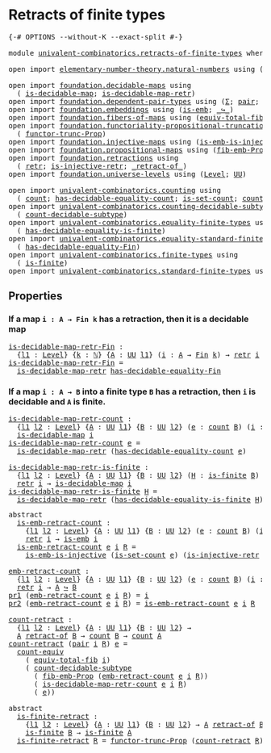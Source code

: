# Retracts of finite types

<pre class="Agda"><a id="37" class="Symbol">{-#</a> <a id="41" class="Keyword">OPTIONS</a> <a id="49" class="Pragma">--without-K</a> <a id="61" class="Pragma">--exact-split</a> <a id="75" class="Symbol">#-}</a>

<a id="80" class="Keyword">module</a> <a id="87" href="univalent-combinatorics.retracts-of-finite-types.html" class="Module">univalent-combinatorics.retracts-of-finite-types</a> <a id="136" class="Keyword">where</a>

<a id="143" class="Keyword">open</a> <a id="148" class="Keyword">import</a> <a id="155" href="elementary-number-theory.natural-numbers.html" class="Module">elementary-number-theory.natural-numbers</a> <a id="196" class="Keyword">using</a> <a id="202" class="Symbol">(</a><a id="203" href="elementary-number-theory.natural-numbers.html#1444" class="Datatype">ℕ</a><a id="204" class="Symbol">)</a>

<a id="207" class="Keyword">open</a> <a id="212" class="Keyword">import</a> <a id="219" href="foundation.decidable-maps.html" class="Module">foundation.decidable-maps</a> <a id="245" class="Keyword">using</a>
  <a id="253" class="Symbol">(</a> <a id="255" href="foundation.decidable-maps.html#758" class="Function">is-decidable-map</a><a id="271" class="Symbol">;</a> <a id="273" href="foundation.decidable-maps.html#869" class="Function">is-decidable-map-retr</a><a id="294" class="Symbol">)</a>
<a id="296" class="Keyword">open</a> <a id="301" class="Keyword">import</a> <a id="308" href="foundation.dependent-pair-types.html" class="Module">foundation.dependent-pair-types</a> <a id="340" class="Keyword">using</a> <a id="346" class="Symbol">(</a><a id="347" href="foundation-core.dependent-pair-types.html#502" class="Record">Σ</a><a id="348" class="Symbol">;</a> <a id="350" href="foundation-core.dependent-pair-types.html#575" class="InductiveConstructor">pair</a><a id="354" class="Symbol">;</a> <a id="356" href="foundation-core.dependent-pair-types.html#592" class="Field">pr1</a><a id="359" class="Symbol">;</a> <a id="361" href="foundation-core.dependent-pair-types.html#604" class="Field">pr2</a><a id="364" class="Symbol">)</a>
<a id="366" class="Keyword">open</a> <a id="371" class="Keyword">import</a> <a id="378" href="foundation.embeddings.html" class="Module">foundation.embeddings</a> <a id="400" class="Keyword">using</a> <a id="406" class="Symbol">(</a><a id="407" href="foundation-core.embeddings.html#980" class="Function">is-emb</a><a id="413" class="Symbol">;</a> <a id="415" href="foundation-core.embeddings.html#1062" class="Function Operator">_↪_</a><a id="418" class="Symbol">)</a>
<a id="420" class="Keyword">open</a> <a id="425" class="Keyword">import</a> <a id="432" href="foundation.fibers-of-maps.html" class="Module">foundation.fibers-of-maps</a> <a id="458" class="Keyword">using</a> <a id="464" class="Symbol">(</a><a id="465" href="foundation-core.fibers-of-maps.html#5261" class="Function">equiv-total-fib</a><a id="480" class="Symbol">)</a>
<a id="482" class="Keyword">open</a> <a id="487" class="Keyword">import</a> <a id="494" href="foundation.functoriality-propositional-truncation.html" class="Module">foundation.functoriality-propositional-truncation</a> <a id="544" class="Keyword">using</a>
  <a id="552" class="Symbol">(</a> <a id="554" href="foundation.functoriality-propositional-truncation.html#1451" class="Function">functor-trunc-Prop</a><a id="572" class="Symbol">)</a>
<a id="574" class="Keyword">open</a> <a id="579" class="Keyword">import</a> <a id="586" href="foundation.injective-maps.html" class="Module">foundation.injective-maps</a> <a id="612" class="Keyword">using</a> <a id="618" class="Symbol">(</a><a id="619" href="foundation.injective-maps.html#4595" class="Function">is-emb-is-injective</a><a id="638" class="Symbol">)</a>
<a id="640" class="Keyword">open</a> <a id="645" class="Keyword">import</a> <a id="652" href="foundation.propositional-maps.html" class="Module">foundation.propositional-maps</a> <a id="682" class="Keyword">using</a> <a id="688" class="Symbol">(</a><a id="689" href="foundation-core.propositional-maps.html#2460" class="Function">fib-emb-Prop</a><a id="701" class="Symbol">)</a>
<a id="703" class="Keyword">open</a> <a id="708" class="Keyword">import</a> <a id="715" href="foundation.retractions.html" class="Module">foundation.retractions</a> <a id="738" class="Keyword">using</a>
  <a id="746" class="Symbol">(</a> <a id="748" href="foundation-core.retractions.html#593" class="Function">retr</a><a id="752" class="Symbol">;</a> <a id="754" href="foundation.retractions.html#2840" class="Function">is-injective-retr</a><a id="771" class="Symbol">;</a> <a id="773" href="foundation-core.retractions.html#670" class="Function Operator">_retract-of_</a><a id="785" class="Symbol">)</a>
<a id="787" class="Keyword">open</a> <a id="792" class="Keyword">import</a> <a id="799" href="foundation.universe-levels.html" class="Module">foundation.universe-levels</a> <a id="826" class="Keyword">using</a> <a id="832" class="Symbol">(</a><a id="833" href="Agda.Primitive.html#597" class="Postulate">Level</a><a id="838" class="Symbol">;</a> <a id="840" href="foundation-core.universe-levels.html#222" class="Primitive">UU</a><a id="842" class="Symbol">)</a>

<a id="845" class="Keyword">open</a> <a id="850" class="Keyword">import</a> <a id="857" href="univalent-combinatorics.counting.html" class="Module">univalent-combinatorics.counting</a> <a id="890" class="Keyword">using</a>
  <a id="898" class="Symbol">(</a> <a id="900" href="univalent-combinatorics.counting.html#1746" class="Function">count</a><a id="905" class="Symbol">;</a> <a id="907" href="univalent-combinatorics.counting.html#5708" class="Function">has-decidable-equality-count</a><a id="935" class="Symbol">;</a> <a id="937" href="univalent-combinatorics.counting.html#2323" class="Function">is-set-count</a><a id="949" class="Symbol">;</a> <a id="951" href="univalent-combinatorics.counting.html#2961" class="Function">count-equiv</a><a id="962" class="Symbol">)</a>
<a id="964" class="Keyword">open</a> <a id="969" class="Keyword">import</a> <a id="976" href="univalent-combinatorics.counting-decidable-subtypes.html" class="Module">univalent-combinatorics.counting-decidable-subtypes</a> <a id="1028" class="Keyword">using</a>
  <a id="1036" class="Symbol">(</a> <a id="1038" href="univalent-combinatorics.counting-decidable-subtypes.html#6673" class="Function">count-decidable-subtype</a><a id="1061" class="Symbol">)</a>
<a id="1063" class="Keyword">open</a> <a id="1068" class="Keyword">import</a> <a id="1075" href="univalent-combinatorics.equality-finite-types.html" class="Module">univalent-combinatorics.equality-finite-types</a> <a id="1121" class="Keyword">using</a>
  <a id="1129" class="Symbol">(</a> <a id="1131" href="univalent-combinatorics.equality-finite-types.html#1960" class="Function">has-decidable-equality-is-finite</a><a id="1163" class="Symbol">)</a>
<a id="1165" class="Keyword">open</a> <a id="1170" class="Keyword">import</a> <a id="1177" href="univalent-combinatorics.equality-standard-finite-types.html" class="Module">univalent-combinatorics.equality-standard-finite-types</a> <a id="1232" class="Keyword">using</a>
  <a id="1240" class="Symbol">(</a> <a id="1242" href="univalent-combinatorics.equality-standard-finite-types.html#2783" class="Function">has-decidable-equality-Fin</a><a id="1268" class="Symbol">)</a>
<a id="1270" class="Keyword">open</a> <a id="1275" class="Keyword">import</a> <a id="1282" href="univalent-combinatorics.finite-types.html" class="Module">univalent-combinatorics.finite-types</a> <a id="1319" class="Keyword">using</a>
  <a id="1327" class="Symbol">(</a> <a id="1329" href="univalent-combinatorics.finite-types.html#3732" class="Function">is-finite</a><a id="1338" class="Symbol">)</a>
<a id="1340" class="Keyword">open</a> <a id="1345" class="Keyword">import</a> <a id="1352" href="univalent-combinatorics.standard-finite-types.html" class="Module">univalent-combinatorics.standard-finite-types</a> <a id="1398" class="Keyword">using</a> <a id="1404" class="Symbol">(</a><a id="1405" href="univalent-combinatorics.standard-finite-types.html#1975" class="Function">Fin</a><a id="1408" class="Symbol">)</a>
</pre>
## Properties

### If a map `i : A → Fin k` has a retraction, then it is a decidable map

<pre class="Agda"><a id="is-decidable-map-retr-Fin"></a><a id="1513" href="univalent-combinatorics.retracts-of-finite-types.html#1513" class="Function">is-decidable-map-retr-Fin</a> <a id="1539" class="Symbol">:</a>
  <a id="1543" class="Symbol">{</a><a id="1544" href="univalent-combinatorics.retracts-of-finite-types.html#1544" class="Bound">l1</a> <a id="1547" class="Symbol">:</a> <a id="1549" href="Agda.Primitive.html#597" class="Postulate">Level</a><a id="1554" class="Symbol">}</a> <a id="1556" class="Symbol">{</a><a id="1557" href="univalent-combinatorics.retracts-of-finite-types.html#1557" class="Bound">k</a> <a id="1559" class="Symbol">:</a> <a id="1561" href="elementary-number-theory.natural-numbers.html#1444" class="Datatype">ℕ</a><a id="1562" class="Symbol">}</a> <a id="1564" class="Symbol">{</a><a id="1565" href="univalent-combinatorics.retracts-of-finite-types.html#1565" class="Bound">A</a> <a id="1567" class="Symbol">:</a> <a id="1569" href="foundation-core.universe-levels.html#222" class="Primitive">UU</a> <a id="1572" href="univalent-combinatorics.retracts-of-finite-types.html#1544" class="Bound">l1</a><a id="1574" class="Symbol">}</a> <a id="1576" class="Symbol">(</a><a id="1577" href="univalent-combinatorics.retracts-of-finite-types.html#1577" class="Bound">i</a> <a id="1579" class="Symbol">:</a> <a id="1581" href="univalent-combinatorics.retracts-of-finite-types.html#1565" class="Bound">A</a> <a id="1583" class="Symbol">→</a> <a id="1585" href="univalent-combinatorics.standard-finite-types.html#1975" class="Function">Fin</a> <a id="1589" href="univalent-combinatorics.retracts-of-finite-types.html#1557" class="Bound">k</a><a id="1590" class="Symbol">)</a> <a id="1592" class="Symbol">→</a> <a id="1594" href="foundation-core.retractions.html#593" class="Function">retr</a> <a id="1599" href="univalent-combinatorics.retracts-of-finite-types.html#1577" class="Bound">i</a> <a id="1601" class="Symbol">→</a> <a id="1603" href="foundation.decidable-maps.html#758" class="Function">is-decidable-map</a> <a id="1620" href="univalent-combinatorics.retracts-of-finite-types.html#1577" class="Bound">i</a>
<a id="1622" href="univalent-combinatorics.retracts-of-finite-types.html#1513" class="Function">is-decidable-map-retr-Fin</a> <a id="1648" class="Symbol">=</a>
  <a id="1652" href="foundation.decidable-maps.html#869" class="Function">is-decidable-map-retr</a> <a id="1674" href="univalent-combinatorics.equality-standard-finite-types.html#2783" class="Function">has-decidable-equality-Fin</a>
</pre>
### If a map `i : A → B` into a finite type `B` has a retraction, then `i` is decidable and `A` is finite.

<pre class="Agda"><a id="is-decidable-map-retr-count"></a><a id="1822" href="univalent-combinatorics.retracts-of-finite-types.html#1822" class="Function">is-decidable-map-retr-count</a> <a id="1850" class="Symbol">:</a>
  <a id="1854" class="Symbol">{</a><a id="1855" href="univalent-combinatorics.retracts-of-finite-types.html#1855" class="Bound">l1</a> <a id="1858" href="univalent-combinatorics.retracts-of-finite-types.html#1858" class="Bound">l2</a> <a id="1861" class="Symbol">:</a> <a id="1863" href="Agda.Primitive.html#597" class="Postulate">Level</a><a id="1868" class="Symbol">}</a> <a id="1870" class="Symbol">{</a><a id="1871" href="univalent-combinatorics.retracts-of-finite-types.html#1871" class="Bound">A</a> <a id="1873" class="Symbol">:</a> <a id="1875" href="foundation-core.universe-levels.html#222" class="Primitive">UU</a> <a id="1878" href="univalent-combinatorics.retracts-of-finite-types.html#1855" class="Bound">l1</a><a id="1880" class="Symbol">}</a> <a id="1882" class="Symbol">{</a><a id="1883" href="univalent-combinatorics.retracts-of-finite-types.html#1883" class="Bound">B</a> <a id="1885" class="Symbol">:</a> <a id="1887" href="foundation-core.universe-levels.html#222" class="Primitive">UU</a> <a id="1890" href="univalent-combinatorics.retracts-of-finite-types.html#1858" class="Bound">l2</a><a id="1892" class="Symbol">}</a> <a id="1894" class="Symbol">(</a><a id="1895" href="univalent-combinatorics.retracts-of-finite-types.html#1895" class="Bound">e</a> <a id="1897" class="Symbol">:</a> <a id="1899" href="univalent-combinatorics.counting.html#1746" class="Function">count</a> <a id="1905" href="univalent-combinatorics.retracts-of-finite-types.html#1883" class="Bound">B</a><a id="1906" class="Symbol">)</a> <a id="1908" class="Symbol">(</a><a id="1909" href="univalent-combinatorics.retracts-of-finite-types.html#1909" class="Bound">i</a> <a id="1911" class="Symbol">:</a> <a id="1913" href="univalent-combinatorics.retracts-of-finite-types.html#1871" class="Bound">A</a> <a id="1915" class="Symbol">→</a> <a id="1917" href="univalent-combinatorics.retracts-of-finite-types.html#1883" class="Bound">B</a><a id="1918" class="Symbol">)</a> <a id="1920" class="Symbol">→</a> <a id="1922" href="foundation-core.retractions.html#593" class="Function">retr</a> <a id="1927" href="univalent-combinatorics.retracts-of-finite-types.html#1909" class="Bound">i</a> <a id="1929" class="Symbol">→</a>
  <a id="1933" href="foundation.decidable-maps.html#758" class="Function">is-decidable-map</a> <a id="1950" href="univalent-combinatorics.retracts-of-finite-types.html#1909" class="Bound">i</a>
<a id="1952" href="univalent-combinatorics.retracts-of-finite-types.html#1822" class="Function">is-decidable-map-retr-count</a> <a id="1980" href="univalent-combinatorics.retracts-of-finite-types.html#1980" class="Bound">e</a> <a id="1982" class="Symbol">=</a>
  <a id="1986" href="foundation.decidable-maps.html#869" class="Function">is-decidable-map-retr</a> <a id="2008" class="Symbol">(</a><a id="2009" href="univalent-combinatorics.counting.html#5708" class="Function">has-decidable-equality-count</a> <a id="2038" href="univalent-combinatorics.retracts-of-finite-types.html#1980" class="Bound">e</a><a id="2039" class="Symbol">)</a>

<a id="is-decidable-map-retr-is-finite"></a><a id="2042" href="univalent-combinatorics.retracts-of-finite-types.html#2042" class="Function">is-decidable-map-retr-is-finite</a> <a id="2074" class="Symbol">:</a>
  <a id="2078" class="Symbol">{</a><a id="2079" href="univalent-combinatorics.retracts-of-finite-types.html#2079" class="Bound">l1</a> <a id="2082" href="univalent-combinatorics.retracts-of-finite-types.html#2082" class="Bound">l2</a> <a id="2085" class="Symbol">:</a> <a id="2087" href="Agda.Primitive.html#597" class="Postulate">Level</a><a id="2092" class="Symbol">}</a> <a id="2094" class="Symbol">{</a><a id="2095" href="univalent-combinatorics.retracts-of-finite-types.html#2095" class="Bound">A</a> <a id="2097" class="Symbol">:</a> <a id="2099" href="foundation-core.universe-levels.html#222" class="Primitive">UU</a> <a id="2102" href="univalent-combinatorics.retracts-of-finite-types.html#2079" class="Bound">l1</a><a id="2104" class="Symbol">}</a> <a id="2106" class="Symbol">{</a><a id="2107" href="univalent-combinatorics.retracts-of-finite-types.html#2107" class="Bound">B</a> <a id="2109" class="Symbol">:</a> <a id="2111" href="foundation-core.universe-levels.html#222" class="Primitive">UU</a> <a id="2114" href="univalent-combinatorics.retracts-of-finite-types.html#2082" class="Bound">l2</a><a id="2116" class="Symbol">}</a> <a id="2118" class="Symbol">(</a><a id="2119" href="univalent-combinatorics.retracts-of-finite-types.html#2119" class="Bound">H</a> <a id="2121" class="Symbol">:</a> <a id="2123" href="univalent-combinatorics.finite-types.html#3732" class="Function">is-finite</a> <a id="2133" href="univalent-combinatorics.retracts-of-finite-types.html#2107" class="Bound">B</a><a id="2134" class="Symbol">)</a> <a id="2136" class="Symbol">(</a><a id="2137" href="univalent-combinatorics.retracts-of-finite-types.html#2137" class="Bound">i</a> <a id="2139" class="Symbol">:</a> <a id="2141" href="univalent-combinatorics.retracts-of-finite-types.html#2095" class="Bound">A</a> <a id="2143" class="Symbol">→</a> <a id="2145" href="univalent-combinatorics.retracts-of-finite-types.html#2107" class="Bound">B</a><a id="2146" class="Symbol">)</a> <a id="2148" class="Symbol">→</a>
  <a id="2152" href="foundation-core.retractions.html#593" class="Function">retr</a> <a id="2157" href="univalent-combinatorics.retracts-of-finite-types.html#2137" class="Bound">i</a> <a id="2159" class="Symbol">→</a> <a id="2161" href="foundation.decidable-maps.html#758" class="Function">is-decidable-map</a> <a id="2178" href="univalent-combinatorics.retracts-of-finite-types.html#2137" class="Bound">i</a>
<a id="2180" href="univalent-combinatorics.retracts-of-finite-types.html#2042" class="Function">is-decidable-map-retr-is-finite</a> <a id="2212" href="univalent-combinatorics.retracts-of-finite-types.html#2212" class="Bound">H</a> <a id="2214" class="Symbol">=</a>
  <a id="2218" href="foundation.decidable-maps.html#869" class="Function">is-decidable-map-retr</a> <a id="2240" class="Symbol">(</a><a id="2241" href="univalent-combinatorics.equality-finite-types.html#1960" class="Function">has-decidable-equality-is-finite</a> <a id="2274" href="univalent-combinatorics.retracts-of-finite-types.html#2212" class="Bound">H</a><a id="2275" class="Symbol">)</a>
</pre>
<pre class="Agda"><a id="2290" class="Keyword">abstract</a>
  <a id="is-emb-retract-count"></a><a id="2301" href="univalent-combinatorics.retracts-of-finite-types.html#2301" class="Function">is-emb-retract-count</a> <a id="2322" class="Symbol">:</a>
    <a id="2328" class="Symbol">{</a><a id="2329" href="univalent-combinatorics.retracts-of-finite-types.html#2329" class="Bound">l1</a> <a id="2332" href="univalent-combinatorics.retracts-of-finite-types.html#2332" class="Bound">l2</a> <a id="2335" class="Symbol">:</a> <a id="2337" href="Agda.Primitive.html#597" class="Postulate">Level</a><a id="2342" class="Symbol">}</a> <a id="2344" class="Symbol">{</a><a id="2345" href="univalent-combinatorics.retracts-of-finite-types.html#2345" class="Bound">A</a> <a id="2347" class="Symbol">:</a> <a id="2349" href="foundation-core.universe-levels.html#222" class="Primitive">UU</a> <a id="2352" href="univalent-combinatorics.retracts-of-finite-types.html#2329" class="Bound">l1</a><a id="2354" class="Symbol">}</a> <a id="2356" class="Symbol">{</a><a id="2357" href="univalent-combinatorics.retracts-of-finite-types.html#2357" class="Bound">B</a> <a id="2359" class="Symbol">:</a> <a id="2361" href="foundation-core.universe-levels.html#222" class="Primitive">UU</a> <a id="2364" href="univalent-combinatorics.retracts-of-finite-types.html#2332" class="Bound">l2</a><a id="2366" class="Symbol">}</a> <a id="2368" class="Symbol">(</a><a id="2369" href="univalent-combinatorics.retracts-of-finite-types.html#2369" class="Bound">e</a> <a id="2371" class="Symbol">:</a> <a id="2373" href="univalent-combinatorics.counting.html#1746" class="Function">count</a> <a id="2379" href="univalent-combinatorics.retracts-of-finite-types.html#2357" class="Bound">B</a><a id="2380" class="Symbol">)</a> <a id="2382" class="Symbol">(</a><a id="2383" href="univalent-combinatorics.retracts-of-finite-types.html#2383" class="Bound">i</a> <a id="2385" class="Symbol">:</a> <a id="2387" href="univalent-combinatorics.retracts-of-finite-types.html#2345" class="Bound">A</a> <a id="2389" class="Symbol">→</a> <a id="2391" href="univalent-combinatorics.retracts-of-finite-types.html#2357" class="Bound">B</a><a id="2392" class="Symbol">)</a> <a id="2394" class="Symbol">→</a>
    <a id="2400" href="foundation-core.retractions.html#593" class="Function">retr</a> <a id="2405" href="univalent-combinatorics.retracts-of-finite-types.html#2383" class="Bound">i</a> <a id="2407" class="Symbol">→</a> <a id="2409" href="foundation-core.embeddings.html#980" class="Function">is-emb</a> <a id="2416" href="univalent-combinatorics.retracts-of-finite-types.html#2383" class="Bound">i</a>
  <a id="2420" href="univalent-combinatorics.retracts-of-finite-types.html#2301" class="Function">is-emb-retract-count</a> <a id="2441" href="univalent-combinatorics.retracts-of-finite-types.html#2441" class="Bound">e</a> <a id="2443" href="univalent-combinatorics.retracts-of-finite-types.html#2443" class="Bound">i</a> <a id="2445" href="univalent-combinatorics.retracts-of-finite-types.html#2445" class="Bound">R</a> <a id="2447" class="Symbol">=</a>
    <a id="2453" href="foundation.injective-maps.html#4595" class="Function">is-emb-is-injective</a> <a id="2473" class="Symbol">(</a><a id="2474" href="univalent-combinatorics.counting.html#2323" class="Function">is-set-count</a> <a id="2487" href="univalent-combinatorics.retracts-of-finite-types.html#2441" class="Bound">e</a><a id="2488" class="Symbol">)</a> <a id="2490" class="Symbol">(</a><a id="2491" href="foundation.retractions.html#2840" class="Function">is-injective-retr</a> <a id="2509" href="univalent-combinatorics.retracts-of-finite-types.html#2443" class="Bound">i</a> <a id="2511" href="univalent-combinatorics.retracts-of-finite-types.html#2445" class="Bound">R</a><a id="2512" class="Symbol">)</a>

<a id="emb-retract-count"></a><a id="2515" href="univalent-combinatorics.retracts-of-finite-types.html#2515" class="Function">emb-retract-count</a> <a id="2533" class="Symbol">:</a>
  <a id="2537" class="Symbol">{</a><a id="2538" href="univalent-combinatorics.retracts-of-finite-types.html#2538" class="Bound">l1</a> <a id="2541" href="univalent-combinatorics.retracts-of-finite-types.html#2541" class="Bound">l2</a> <a id="2544" class="Symbol">:</a> <a id="2546" href="Agda.Primitive.html#597" class="Postulate">Level</a><a id="2551" class="Symbol">}</a> <a id="2553" class="Symbol">{</a><a id="2554" href="univalent-combinatorics.retracts-of-finite-types.html#2554" class="Bound">A</a> <a id="2556" class="Symbol">:</a> <a id="2558" href="foundation-core.universe-levels.html#222" class="Primitive">UU</a> <a id="2561" href="univalent-combinatorics.retracts-of-finite-types.html#2538" class="Bound">l1</a><a id="2563" class="Symbol">}</a> <a id="2565" class="Symbol">{</a><a id="2566" href="univalent-combinatorics.retracts-of-finite-types.html#2566" class="Bound">B</a> <a id="2568" class="Symbol">:</a> <a id="2570" href="foundation-core.universe-levels.html#222" class="Primitive">UU</a> <a id="2573" href="univalent-combinatorics.retracts-of-finite-types.html#2541" class="Bound">l2</a><a id="2575" class="Symbol">}</a> <a id="2577" class="Symbol">(</a><a id="2578" href="univalent-combinatorics.retracts-of-finite-types.html#2578" class="Bound">e</a> <a id="2580" class="Symbol">:</a> <a id="2582" href="univalent-combinatorics.counting.html#1746" class="Function">count</a> <a id="2588" href="univalent-combinatorics.retracts-of-finite-types.html#2566" class="Bound">B</a><a id="2589" class="Symbol">)</a> <a id="2591" class="Symbol">(</a><a id="2592" href="univalent-combinatorics.retracts-of-finite-types.html#2592" class="Bound">i</a> <a id="2594" class="Symbol">:</a> <a id="2596" href="univalent-combinatorics.retracts-of-finite-types.html#2554" class="Bound">A</a> <a id="2598" class="Symbol">→</a> <a id="2600" href="univalent-combinatorics.retracts-of-finite-types.html#2566" class="Bound">B</a><a id="2601" class="Symbol">)</a> <a id="2603" class="Symbol">→</a>
  <a id="2607" href="foundation-core.retractions.html#593" class="Function">retr</a> <a id="2612" href="univalent-combinatorics.retracts-of-finite-types.html#2592" class="Bound">i</a> <a id="2614" class="Symbol">→</a> <a id="2616" href="univalent-combinatorics.retracts-of-finite-types.html#2554" class="Bound">A</a> <a id="2618" href="foundation-core.embeddings.html#1062" class="Function Operator">↪</a> <a id="2620" href="univalent-combinatorics.retracts-of-finite-types.html#2566" class="Bound">B</a>
<a id="2622" href="foundation-core.dependent-pair-types.html#592" class="Field">pr1</a> <a id="2626" class="Symbol">(</a><a id="2627" href="univalent-combinatorics.retracts-of-finite-types.html#2515" class="Function">emb-retract-count</a> <a id="2645" href="univalent-combinatorics.retracts-of-finite-types.html#2645" class="Bound">e</a> <a id="2647" href="univalent-combinatorics.retracts-of-finite-types.html#2647" class="Bound">i</a> <a id="2649" href="univalent-combinatorics.retracts-of-finite-types.html#2649" class="Bound">R</a><a id="2650" class="Symbol">)</a> <a id="2652" class="Symbol">=</a> <a id="2654" href="univalent-combinatorics.retracts-of-finite-types.html#2647" class="Bound">i</a>
<a id="2656" href="foundation-core.dependent-pair-types.html#604" class="Field">pr2</a> <a id="2660" class="Symbol">(</a><a id="2661" href="univalent-combinatorics.retracts-of-finite-types.html#2515" class="Function">emb-retract-count</a> <a id="2679" href="univalent-combinatorics.retracts-of-finite-types.html#2679" class="Bound">e</a> <a id="2681" href="univalent-combinatorics.retracts-of-finite-types.html#2681" class="Bound">i</a> <a id="2683" href="univalent-combinatorics.retracts-of-finite-types.html#2683" class="Bound">R</a><a id="2684" class="Symbol">)</a> <a id="2686" class="Symbol">=</a> <a id="2688" href="univalent-combinatorics.retracts-of-finite-types.html#2301" class="Function">is-emb-retract-count</a> <a id="2709" href="univalent-combinatorics.retracts-of-finite-types.html#2679" class="Bound">e</a> <a id="2711" href="univalent-combinatorics.retracts-of-finite-types.html#2681" class="Bound">i</a> <a id="2713" href="univalent-combinatorics.retracts-of-finite-types.html#2683" class="Bound">R</a>

<a id="count-retract"></a><a id="2716" href="univalent-combinatorics.retracts-of-finite-types.html#2716" class="Function">count-retract</a> <a id="2730" class="Symbol">:</a>
  <a id="2734" class="Symbol">{</a><a id="2735" href="univalent-combinatorics.retracts-of-finite-types.html#2735" class="Bound">l1</a> <a id="2738" href="univalent-combinatorics.retracts-of-finite-types.html#2738" class="Bound">l2</a> <a id="2741" class="Symbol">:</a> <a id="2743" href="Agda.Primitive.html#597" class="Postulate">Level</a><a id="2748" class="Symbol">}</a> <a id="2750" class="Symbol">{</a><a id="2751" href="univalent-combinatorics.retracts-of-finite-types.html#2751" class="Bound">A</a> <a id="2753" class="Symbol">:</a> <a id="2755" href="foundation-core.universe-levels.html#222" class="Primitive">UU</a> <a id="2758" href="univalent-combinatorics.retracts-of-finite-types.html#2735" class="Bound">l1</a><a id="2760" class="Symbol">}</a> <a id="2762" class="Symbol">{</a><a id="2763" href="univalent-combinatorics.retracts-of-finite-types.html#2763" class="Bound">B</a> <a id="2765" class="Symbol">:</a> <a id="2767" href="foundation-core.universe-levels.html#222" class="Primitive">UU</a> <a id="2770" href="univalent-combinatorics.retracts-of-finite-types.html#2738" class="Bound">l2</a><a id="2772" class="Symbol">}</a> <a id="2774" class="Symbol">→</a>
  <a id="2778" href="univalent-combinatorics.retracts-of-finite-types.html#2751" class="Bound">A</a> <a id="2780" href="foundation-core.retractions.html#670" class="Function Operator">retract-of</a> <a id="2791" href="univalent-combinatorics.retracts-of-finite-types.html#2763" class="Bound">B</a> <a id="2793" class="Symbol">→</a> <a id="2795" href="univalent-combinatorics.counting.html#1746" class="Function">count</a> <a id="2801" href="univalent-combinatorics.retracts-of-finite-types.html#2763" class="Bound">B</a> <a id="2803" class="Symbol">→</a> <a id="2805" href="univalent-combinatorics.counting.html#1746" class="Function">count</a> <a id="2811" href="univalent-combinatorics.retracts-of-finite-types.html#2751" class="Bound">A</a>
<a id="2813" href="univalent-combinatorics.retracts-of-finite-types.html#2716" class="Function">count-retract</a> <a id="2827" class="Symbol">(</a><a id="2828" href="foundation-core.dependent-pair-types.html#575" class="InductiveConstructor">pair</a> <a id="2833" href="univalent-combinatorics.retracts-of-finite-types.html#2833" class="Bound">i</a> <a id="2835" href="univalent-combinatorics.retracts-of-finite-types.html#2835" class="Bound">R</a><a id="2836" class="Symbol">)</a> <a id="2838" href="univalent-combinatorics.retracts-of-finite-types.html#2838" class="Bound">e</a> <a id="2840" class="Symbol">=</a>
  <a id="2844" href="univalent-combinatorics.counting.html#2961" class="Function">count-equiv</a>
    <a id="2860" class="Symbol">(</a> <a id="2862" href="foundation-core.fibers-of-maps.html#5261" class="Function">equiv-total-fib</a> <a id="2878" href="univalent-combinatorics.retracts-of-finite-types.html#2833" class="Bound">i</a><a id="2879" class="Symbol">)</a>
    <a id="2885" class="Symbol">(</a> <a id="2887" href="univalent-combinatorics.counting-decidable-subtypes.html#6673" class="Function">count-decidable-subtype</a>
      <a id="2917" class="Symbol">(</a> <a id="2919" href="foundation-core.propositional-maps.html#2460" class="Function">fib-emb-Prop</a> <a id="2932" class="Symbol">(</a><a id="2933" href="univalent-combinatorics.retracts-of-finite-types.html#2515" class="Function">emb-retract-count</a> <a id="2951" href="univalent-combinatorics.retracts-of-finite-types.html#2838" class="Bound">e</a> <a id="2953" href="univalent-combinatorics.retracts-of-finite-types.html#2833" class="Bound">i</a> <a id="2955" href="univalent-combinatorics.retracts-of-finite-types.html#2835" class="Bound">R</a><a id="2956" class="Symbol">))</a>
      <a id="2965" class="Symbol">(</a> <a id="2967" href="univalent-combinatorics.retracts-of-finite-types.html#1822" class="Function">is-decidable-map-retr-count</a> <a id="2995" href="univalent-combinatorics.retracts-of-finite-types.html#2838" class="Bound">e</a> <a id="2997" href="univalent-combinatorics.retracts-of-finite-types.html#2833" class="Bound">i</a> <a id="2999" href="univalent-combinatorics.retracts-of-finite-types.html#2835" class="Bound">R</a><a id="3000" class="Symbol">)</a>
      <a id="3008" class="Symbol">(</a> <a id="3010" href="univalent-combinatorics.retracts-of-finite-types.html#2838" class="Bound">e</a><a id="3011" class="Symbol">))</a>

<a id="3015" class="Keyword">abstract</a>
  <a id="is-finite-retract"></a><a id="3026" href="univalent-combinatorics.retracts-of-finite-types.html#3026" class="Function">is-finite-retract</a> <a id="3044" class="Symbol">:</a>
    <a id="3050" class="Symbol">{</a><a id="3051" href="univalent-combinatorics.retracts-of-finite-types.html#3051" class="Bound">l1</a> <a id="3054" href="univalent-combinatorics.retracts-of-finite-types.html#3054" class="Bound">l2</a> <a id="3057" class="Symbol">:</a> <a id="3059" href="Agda.Primitive.html#597" class="Postulate">Level</a><a id="3064" class="Symbol">}</a> <a id="3066" class="Symbol">{</a><a id="3067" href="univalent-combinatorics.retracts-of-finite-types.html#3067" class="Bound">A</a> <a id="3069" class="Symbol">:</a> <a id="3071" href="foundation-core.universe-levels.html#222" class="Primitive">UU</a> <a id="3074" href="univalent-combinatorics.retracts-of-finite-types.html#3051" class="Bound">l1</a><a id="3076" class="Symbol">}</a> <a id="3078" class="Symbol">{</a><a id="3079" href="univalent-combinatorics.retracts-of-finite-types.html#3079" class="Bound">B</a> <a id="3081" class="Symbol">:</a> <a id="3083" href="foundation-core.universe-levels.html#222" class="Primitive">UU</a> <a id="3086" href="univalent-combinatorics.retracts-of-finite-types.html#3054" class="Bound">l2</a><a id="3088" class="Symbol">}</a> <a id="3090" class="Symbol">→</a> <a id="3092" href="univalent-combinatorics.retracts-of-finite-types.html#3067" class="Bound">A</a> <a id="3094" href="foundation-core.retractions.html#670" class="Function Operator">retract-of</a> <a id="3105" href="univalent-combinatorics.retracts-of-finite-types.html#3079" class="Bound">B</a> <a id="3107" class="Symbol">→</a>
    <a id="3113" href="univalent-combinatorics.finite-types.html#3732" class="Function">is-finite</a> <a id="3123" href="univalent-combinatorics.retracts-of-finite-types.html#3079" class="Bound">B</a> <a id="3125" class="Symbol">→</a> <a id="3127" href="univalent-combinatorics.finite-types.html#3732" class="Function">is-finite</a> <a id="3137" href="univalent-combinatorics.retracts-of-finite-types.html#3067" class="Bound">A</a>
  <a id="3141" href="univalent-combinatorics.retracts-of-finite-types.html#3026" class="Function">is-finite-retract</a> <a id="3159" href="univalent-combinatorics.retracts-of-finite-types.html#3159" class="Bound">R</a> <a id="3161" class="Symbol">=</a> <a id="3163" href="foundation.functoriality-propositional-truncation.html#1451" class="Function">functor-trunc-Prop</a> <a id="3182" class="Symbol">(</a><a id="3183" href="univalent-combinatorics.retracts-of-finite-types.html#2716" class="Function">count-retract</a> <a id="3197" href="univalent-combinatorics.retracts-of-finite-types.html#3159" class="Bound">R</a><a id="3198" class="Symbol">)</a>
</pre>